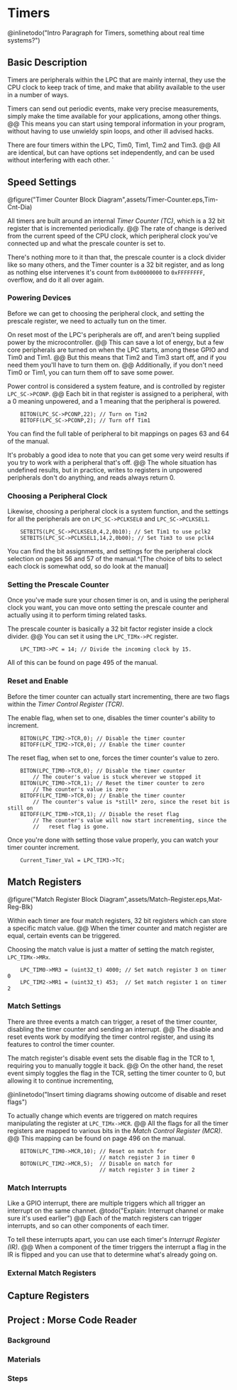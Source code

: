 # Timers #

@inlinetodo("Intro Paragraph for Timers, something about real time systems?")

## Basic Description ##

Timers are peripherals within the LPC that are mainly internal, they
use the CPU clock to keep track of time, and make that ability available
to the user in a number of ways. 

Timers can send out periodic events, make very precise measurements, 
simply make the time available for your applications, among other things.
@@
This means you can start using temporal information in your program, 
without having to use unwieldy spin loops, and other ill advised hacks.

There are four timers within the LPC, Tim0, Tim1, Tim2 and Tim3.
@@
All are identical, but can have options set independently, and can be
used without interfering with each other. `

## Speed Settings ##

@figure("Timer Counter Block Diagram",assets/Timer-Counter.eps,Tim-Cnt-Dia)

All timers are built around an internal _Timer Counter (TC)_,
which is a 32 bit register that is incremented periodically. 
@@
The rate of change is derived from the current speed of the CPU clock,
which peripheral clock you've connected up and what the prescale counter
is set to.

There's nothing more to it than that, the prescale counter is a 
clock divider like so many others, and the Timer counter is a 32 bit register,
and as long as nothing else intervenes it's count from `0x00000000` to 
`0xFFFFFFFF`, overflow, and do it all over again. 

### Powering Devices ###

Before we can get to choosing the peripheral clock, and setting the 
prescale register, we need to actually tun on the timer. 

On reset most of the LPC's peripherals are off, and aren't being supplied
power by the microcontroller. 
@@
This can save a lot of energy, but a few core peripherals are turned on 
when the LPC starts, among these GPIO and Tim0 and Tim1.
@@
But this means that Tim2 and Tim3 start off, and if you need them you'll
have to turn them on. 
@@
Additionally, if you don't need Tim0 or Tim1, you can turn them off
to save some power. 

Power control is considered a system feature, and is controlled by register
`LPC_SC->PCONP`.
@@
Each bit in that register is assigned to a peripheral, with a 0 meaning
unpowered, and a 1 meaning that the peripheral is powered. 

~~~~~{.C}
    BITON(LPC_SC->PCONP,22); // Turn on Tim2
    BITOFF(LPC_SC->PCONP,2); // Turn off Tim1
~~~~~

You can find the full table of peripheral to bit mappings on pages 63 and
64 of the manual.

It's probably a good idea to note that you can get some very weird 
results if you try to work with a peripheral that's off. 
@@
The whole situation has undefined results, but in practice, writes to
registers in unpowered peripherals don't do anything, and reads always
return 0. 

### Choosing a Peripheral Clock ###

Likewise, choosing a peripheral clock is a system function, and the settings
for all the peripherals are on `LPC_SC->PCLKSEL0` and `LPC_SC->PCLKSEL1`.

~~~~~{.C}
    SETBITS(LPC_SC->PCLKSEL0,4,2,0b10); // Set Tim1 to use pclk2
    SETBITS(LPC_SC->PCLKSEL1,14,2,0b00); // Set Tim3 to use pclk4
~~~~~

You can find the bit assignments, and settings for the peripheral clock
selection on pages 56 and 57 of the manual.^[The choice of bits to select
each clock is somewhat odd, so do look at the manual]

### Setting the Prescale Counter ###

Once you've made sure your chosen timer is on, and is using the peripheral
clock you want, you can move onto setting the prescale counter and actually
using it to perform timing related tasks. 

The prescale counter is basically a 32 bit factor register inside a clock divider.
@@
You can set it using the `LPC_TIMx->PC` register. 

~~~~~{.C}
    LPC_TIM3->PC = 14; // Divide the incoming clock by 15. 
~~~~~

All of this can be found on page 495 of the manual. 

### Reset and Enable ###

Before the timer counter can actually start incrementing, there are two flags
within the _Timer Control Register (TCR)_.

The enable flag, when set to one, disables the timer counter's ability to
increment.

~~~~{.C}
    BITON(LPC_TIM2->TCR,0); // Disable the timer counter
    BITOFF(LPC_TIM2->TCR,0); // Enable the timer counter
~~~~

The reset flag, when set to one, forces the timer counter's value to zero. 

~~~~{.C}
    BITON(LPC_TIM0->TCR,0); // Disable the timer counter
        // The couter's value is stuck wherever we stopped it
    BITON(LPC_TIM0->TCR,1); // Reset the timer counter to zero
        // The counter's value is zero
    BITOFF(LPC_TIM0->TCR,0); // Enable the timer counter
        // The counter's value is *still* zero, since the reset bit is still on
    BITOFF(LPC_TIM0->TCR,1); // Disable the reset flag
        // The counter's value will now start incrementing, since the
        //   reset flag is gone. 
~~~~

Once you're done with setting those value properly, you can watch your timer 
counter increment. 

~~~~{.C}
    Current_Timer_Val = LPC_TIM3->TC; 
~~~~

## Match Registers ##

@figure("Match Register Block Diagram",assets/Match-Register.eps,Mat-Reg-Blk)

Within each timer are four match registers, 32 bit registers which can store a
specific match value. 
@@
When the timer counter and match register are equal, certain events can be
triggered.

Choosing the match value is just a matter of setting the match register,
`LPC_TIMx->MRx`.

~~~~{.C}
    LPC_TIM0->MR3 = (uint32_t) 4000; // Set match register 3 on timer 0
    LPC_TIM2->MR1 = (uint32_t) 453;  // Set match register 1 on timer 2
~~~~~

### Match Settings ###

There are three events a match can trigger, a reset of the timer counter,
disabling the timer counter and sending an interrupt. 
@@
The disable and reset events work by modifying the timer control register,
and using its features to control the timer counter. 

The match register's disable event sets the disable flag in the TCR to 1,
requiring you to manually toggle it back.
@@
On the other hand, the reset event simply toggles the flag in the TCR,
setting the timer counter to 0, but allowing it to continue incrementing,

@inlinetodo("Insert timing diagrams showing outcome of disable and reset flags")

To actually change which events are triggered on match requires manipulating
the register at `LPC_TIMx->MCR`. 
@@
All the flags for all the timer registers are mapped to various bits in
the _Match Control Register (MCR)_.
@@
This mapping can be found on page 496 on the manual. 

~~~~~{.C}
    BITON(LPC_TIM0->MCR,10); // Reset on match for 
                             // match register 3 in timer 0
    BOTON(LPC_TIM2->MCR,5);  // Disable on match for 
                             // match register 3 in timer 2
~~~~~

### Match Interrupts ###

Like a GPIO interrupt, there are multiple triggers which all trigger 
an interrupt on the same channet. @todo("Explain: Interrupt channel or
make sure it's used earlier")
@@
Each of the match registers can trigger interrupts, and so can other
components of each timer.

To tell these interrupts apart, you can use each timer's _Interrupt 
Register (IR)_.
@@
When a component of the timer triggers the interrupt a flag in 
the IR is flipped and you can use that to determine what's already going
on. 

### External Match Registers ###

## Capture Registers ## 

## Project : Morse Code Reader ##

### Background ###

### Materials ###

### Steps ###
